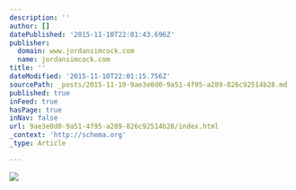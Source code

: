 ```yaml
---
description: ''
author: []
datePublished: '2015-11-10T22:01:43.696Z'
publisher:
  domain: www.jordansimcock.com
  name: jordansimcock.com
title: ''
dateModified: '2015-11-10T22:01:15.756Z'
sourcePath: _posts/2015-11-10-9ae3e0d0-9a51-4f95-a289-826c92514b28.md
published: true
inFeed: true
hasPage: true
inNav: false
url: 9ae3e0d0-9a51-4f95-a289-826c92514b28/index.html
_context: 'http://schema.org'
_type: Article

---
```

![](http://static1.squarespace.com/static/53a555fde4b04b8d93b0249c/t/5620e078e4b053a51370d4ae/1444995258782/?format=2500w)